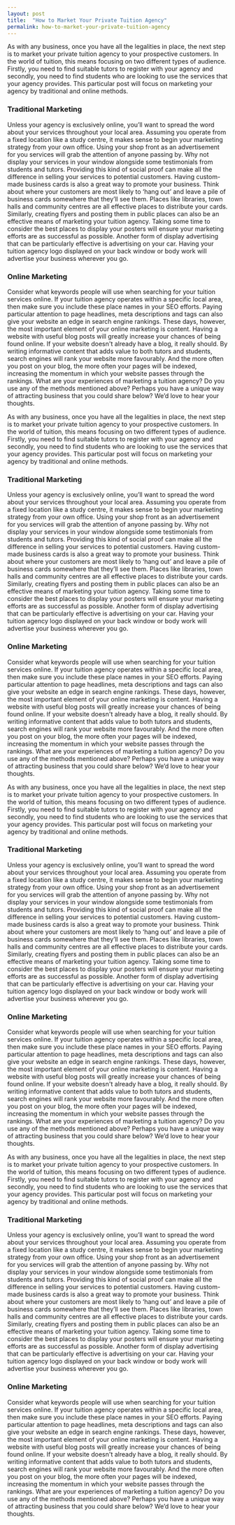 ```yaml
---
layout: post
title:  "How to Market Your Private Tuition Agency"
permalink: how-to-market-your-private-tuition-agency
---
```

As with any business, once you have all the legalities in place, the next step
is to market your private tuition agency to your prospective customers. In the
world of tuition, this means focusing on two different types of audience.
Firstly, you need to find suitable tutors to register with your agency and
secondly, you need to find students who are looking to use the services that
your agency provides. This particular post will focus on marketing your agency
by traditional and online methods.



### Traditional Marketing

 Unless your agency is exclusively online, you’ll want to spread the word about your services throughout your local area. Assuming you operate from a fixed location like a study centre, it makes sense to begin your marketing strategy from your own office. Using your shop front as an advertisement for you services will grab the attention of anyone passing by. Why not display your services in your window alongside some testimonials from students and tutors. Providing this kind of social proof can make all the difference in selling your services to potential customers. Having custom-made business cards is also a great way to promote your business. Think about where your customers are most likely to ‘hang out’ and leave a pile of business cards somewhere that they’ll see them. Places like libraries, town halls and community centres are all effective places to distribute your cards. Similarly, creating flyers and posting them in public places can also be an effective means of marketing your tuition agency. Taking some time to consider the best places to display your posters will ensure your marketing efforts are as successful as possible. Another form of display advertising that can be particularly effective is advertising on your car. Having your tuition agency logo displayed on your back window or body work will advertise your business wherever you go. 

### Online Marketing

 Consider what keywords people will use when searching for your tuition services online. If your tuition agency operates within a specific local area, then make sure you include these place names in your SEO efforts. Paying particular attention to page headlines, meta descriptions and tags can also give your website an edge in search engine rankings. These days, however, the most important element of your online marketing is content. Having a website with useful blog posts will greatly increase your chances of being found online. If your website doesn't already have a blog, it really should. By writing informative content that adds value to both tutors and students, search engines will rank your website more favourably. And the more often you post on your blog, the more often your pages will be indexed, increasing the momentum in which your website passes through the rankings. What are your experiences of marketing a tuition agency? Do you use any of the methods mentioned above? Perhaps you have a unique way of attracting business that you could share below? We’d love to hear your thoughts. 

As with any business, once you have all the legalities in place, the next step
is to market your private tuition agency to your prospective customers. In the
world of tuition, this means focusing on two different types of audience.
Firstly, you need to find suitable tutors to register with your agency and
secondly, you need to find students who are looking to use the services that
your agency provides. This particular post will focus on marketing your agency
by traditional and online methods.



### Traditional Marketing

 Unless your agency is exclusively online, you’ll want to spread the word about your services throughout your local area. Assuming you operate from a fixed location like a study centre, it makes sense to begin your marketing strategy from your own office. Using your shop front as an advertisement for you services will grab the attention of anyone passing by. Why not display your services in your window alongside some testimonials from students and tutors. Providing this kind of social proof can make all the difference in selling your services to potential customers. Having custom-made business cards is also a great way to promote your business. Think about where your customers are most likely to ‘hang out’ and leave a pile of business cards somewhere that they’ll see them. Places like libraries, town halls and community centres are all effective places to distribute your cards. Similarly, creating flyers and posting them in public places can also be an effective means of marketing your tuition agency. Taking some time to consider the best places to display your posters will ensure your marketing efforts are as successful as possible. Another form of display advertising that can be particularly effective is advertising on your car. Having your tuition agency logo displayed on your back window or body work will advertise your business wherever you go. 

### Online Marketing

 Consider what keywords people will use when searching for your tuition services online. If your tuition agency operates within a specific local area, then make sure you include these place names in your SEO efforts. Paying particular attention to page headlines, meta descriptions and tags can also give your website an edge in search engine rankings. These days, however, the most important element of your online marketing is content. Having a website with useful blog posts will greatly increase your chances of being found online. If your website doesn't already have a blog, it really should. By writing informative content that adds value to both tutors and students, search engines will rank your website more favourably. And the more often you post on your blog, the more often your pages will be indexed, increasing the momentum in which your website passes through the rankings. What are your experiences of marketing a tuition agency? Do you use any of the methods mentioned above? Perhaps you have a unique way of attracting business that you could share below? We’d love to hear your thoughts. 

As with any business, once you have all the legalities in place, the next step
is to market your private tuition agency to your prospective customers. In the
world of tuition, this means focusing on two different types of audience.
Firstly, you need to find suitable tutors to register with your agency and
secondly, you need to find students who are looking to use the services that
your agency provides. This particular post will focus on marketing your agency
by traditional and online methods.



### Traditional Marketing

 Unless your agency is exclusively online, you’ll want to spread the word about your services throughout your local area. Assuming you operate from a fixed location like a study centre, it makes sense to begin your marketing strategy from your own office. Using your shop front as an advertisement for you services will grab the attention of anyone passing by. Why not display your services in your window alongside some testimonials from students and tutors. Providing this kind of social proof can make all the difference in selling your services to potential customers. Having custom-made business cards is also a great way to promote your business. Think about where your customers are most likely to ‘hang out’ and leave a pile of business cards somewhere that they’ll see them. Places like libraries, town halls and community centres are all effective places to distribute your cards. Similarly, creating flyers and posting them in public places can also be an effective means of marketing your tuition agency. Taking some time to consider the best places to display your posters will ensure your marketing efforts are as successful as possible. Another form of display advertising that can be particularly effective is advertising on your car. Having your tuition agency logo displayed on your back window or body work will advertise your business wherever you go. 

### Online Marketing

 Consider what keywords people will use when searching for your tuition services online. If your tuition agency operates within a specific local area, then make sure you include these place names in your SEO efforts. Paying particular attention to page headlines, meta descriptions and tags can also give your website an edge in search engine rankings. These days, however, the most important element of your online marketing is content. Having a website with useful blog posts will greatly increase your chances of being found online. If your website doesn't already have a blog, it really should. By writing informative content that adds value to both tutors and students, search engines will rank your website more favourably. And the more often you post on your blog, the more often your pages will be indexed, increasing the momentum in which your website passes through the rankings. What are your experiences of marketing a tuition agency? Do you use any of the methods mentioned above? Perhaps you have a unique way of attracting business that you could share below? We’d love to hear your thoughts. 

As with any business, once you have all the legalities in place, the next step
is to market your private tuition agency to your prospective customers. In the
world of tuition, this means focusing on two different types of audience.
Firstly, you need to find suitable tutors to register with your agency and
secondly, you need to find students who are looking to use the services that
your agency provides. This particular post will focus on marketing your agency
by traditional and online methods.



### Traditional Marketing

 Unless your agency is exclusively online, you’ll want to spread the word about your services throughout your local area. Assuming you operate from a fixed location like a study centre, it makes sense to begin your marketing strategy from your own office. Using your shop front as an advertisement for you services will grab the attention of anyone passing by. Why not display your services in your window alongside some testimonials from students and tutors. Providing this kind of social proof can make all the difference in selling your services to potential customers. Having custom-made business cards is also a great way to promote your business. Think about where your customers are most likely to ‘hang out’ and leave a pile of business cards somewhere that they’ll see them. Places like libraries, town halls and community centres are all effective places to distribute your cards. Similarly, creating flyers and posting them in public places can also be an effective means of marketing your tuition agency. Taking some time to consider the best places to display your posters will ensure your marketing efforts are as successful as possible. Another form of display advertising that can be particularly effective is advertising on your car. Having your tuition agency logo displayed on your back window or body work will advertise your business wherever you go. 

### Online Marketing

 Consider what keywords people will use when searching for your tuition services online. If your tuition agency operates within a specific local area, then make sure you include these place names in your SEO efforts. Paying particular attention to page headlines, meta descriptions and tags can also give your website an edge in search engine rankings. These days, however, the most important element of your online marketing is content. Having a website with useful blog posts will greatly increase your chances of being found online. If your website doesn't already have a blog, it really should. By writing informative content that adds value to both tutors and students, search engines will rank your website more favourably. And the more often you post on your blog, the more often your pages will be indexed, increasing the momentum in which your website passes through the rankings. What are your experiences of marketing a tuition agency? Do you use any of the methods mentioned above? Perhaps you have a unique way of attracting business that you could share below? We’d love to hear your thoughts.
